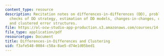 ```yaml
---
content_type: resource
description: Recitation notes on differences-in-differences (DD), problem with DD,
  checks of DD strategy, estimation of DD models, changes-in-changes, quantile DD,
  and clustered error structures.
file: https://ol-ocw-studio-app-production.s3.amazonaws.com/courses/14-771-development-economics-microeconomic-issues-and-policy-models-fall-2008/f3afe5480084c58a8ae5d74e1d05bed1_rec2.pdf
file_type: application/pdf
resourcetype: Document
title: Differences-in-Differences and Clustering
uid: f3afe548-0084-c58a-8ae5-d74e1d05bed1
---
```


